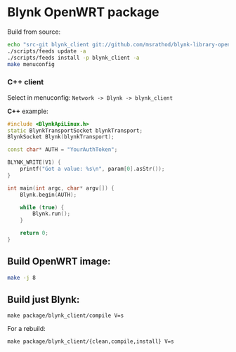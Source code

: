 # Blynk OpenWRT package

Build from source:

```bash
echo "src-git blynk_client git://github.com/msrathod/blynk-library-openwrt.git" >> ./feeds.conf
./scripts/feeds update -a
./scripts/feeds install -p blynk_client -a
make menuconfig
```
### C++ client

Select in menuconfig: ```Network -> Blynk -> blynk_client```

**C++** example:
```cpp
#include <BlynkApiLinux.h>
static BlynkTransportSocket blynkTransport;
BlynkSocket Blynk(blynkTransport);

const char* AUTH = "YourAuthToken";

BLYNK_WRITE(V1) {
    printf("Got a value: %s\n", param[0].asStr());
}

int main(int argc, char* argv[]) {
    Blynk.begin(AUTH);

    while (true) {
        Blynk.run();
    }

    return 0;
}
```

## Build OpenWRT image:
```bash
make -j 8
```

## Build just Blynk:
```
make package/blynk_client/compile V=s
```

For a rebuild:
```
make package/blynk_client/{clean,compile,install} V=s
```
